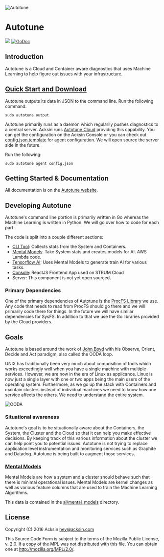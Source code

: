 ![Autotune](https://assets.acksin.com/images/autotune.png)

# Autotune

<a href="https://travis-ci.org/acksin/autotune"><img src="https://travis-ci.org/acksin/autotune.svg?branch=master" /></a>
<a href="https://godoc.org/github.com/acksin/autotune"><img src="https://godoc.org/github.com/acksin/autotune?status.svg" alt="GoDoc"></a>

## Introduction

Autotune is a Cloud and Container aware diagnostics that uses Machine
Learning to help figure out issues with your infrastructure.

## [Quick Start and Download](https://www.acksin.com/autotune)

Autotune outputs its data in JSON to the command line. Run the following
command:

    sudo autotune output

Autotune primarily runs as a daemon which regularily pushes
diagnostics to a central server. Acksin runs
[Autotune Cloud](https://www.acksin.com/console/login?redirectTo=https://www.acksin.com/console/autotune)
providing this capability. You can get the configuration on the Acksin
Console or you can check out
[config.json.template](config.json.template) for agent
configuration. We will open source the server side in the future.

Run the following:

    sudo autotune agent config.json

## Getting Started & Documentation

All documentation is on the [Autotune website](https://www.acksin.com/autotune).

## Developing Autotune

Autotune's command line portion is primarily written in Go whereas the
Machine Learning is written in Python. We will go over how to code for
each part.

The code is split into a couple different sections:

 - [CLI Tool](stats): Collects stats from the System and Containers.
 - [Mental Models](ai/mental_models): Take System stats and creates models for AI. AWS Lambda code.
 - [Tensorflow AI](ai/tensorflow): Uses Mental Models to generate train AI for various tasks.
 - [Console](console/js): ReactJS Frontend App used on STRUM Cloud
 - Server: This component is not yet open sourced.

### Primary Dependencies

One of the primary dependencies of Autotune is the [ProcFS Library](https://github.com/acksin/procfs) we use.
Any code that needs to read from ProcFS should go there and we will
primarily code there for things. In the future we will have similar
dependencies for SysFS. In addition to that we use the Go libraries
provided by the Cloud providers.

## Goals

Autotune is based around the work of
[John Boyd](https://en.wikipedia.org/wiki/John_Boyd_(military_strategist))
with his Observe, Orient, Decide and Act paradigm, also called
the OODA loop.

UNIX has traditionally been very much about composition of tools which
works exceedingly well when you have a single machine with multiple
services. However, we are now in the era of Linux as applicance. Linux
is now just a single layer with one or two apps being the main users
of the operating system. Furthermore, as we go up the stack with
Containers and maintain clusters instead of individual machines we
need to know how one service affects the others. We need to understand
the entire system.

![OODA](https://assets.acksin.com/images/autotune_ooda.png)

### Situational awareness

Autotune's goal is to be situationally aware about the Containers, the
System, the Cluster and the Cloud so that it can help you make
effective decisions. By keeping track of this various information
about the cluster we can help point you to potential issues. Autotune
is not trying to replace application level instrumentation and
monitoring services such as Graphite and Datadog. Autotune is being
built to augment those services.

### [Mental Models](https://github.com/acksin/autotune/wiki/Mental-Models)

Mental Models are how a system and a cluster should behave such that
there is minimal operational issues. Mental Models are kernel changes
as well as various feature columns that are used to train the Machine
Learning Algorithms.

This data is contained in the [ai/mental_models](ai/mental_models) directory.

## License

Copyright (C) 2016 Acksin <hey@acksin.com>

This Source Code Form is subject to the terms of the Mozilla Public
License, v. 2.0. If a copy of the MPL was not distributed with this
file, You can obtain one at <http://mozilla.org/MPL/2.0/>.
